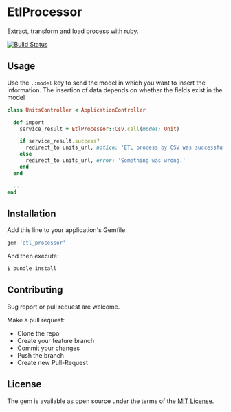 # EtlProcessor

Extract, transform and load process with ruby.

[![Build Status](https://travis-ci.org/armando1339/etl_processor.svg?branch=master)](https://travis-ci.org/armando1339/etl_processor)

## Usage

Use the `.:model` key to send the model in which you want to insert the information.
The insertion of data depends on whether the fields exist in the model

```ruby
class UnitsController < ApplicationController

  def import
    service_result = EtlProcessor::Csv.call(model: Unit)

    if service_result.success?
      redirect_to units_url, notice: 'ETL process by CSV was successfully.'
    else
      redirect_to units_url, error: 'Something was wrong.'
    end
  end

  ...
end
```

## Installation
Add this line to your application's Gemfile:

```ruby
gem 'etl_processor'
```

And then execute:
```bash
$ bundle install
```

## Contributing

Bug report or pull request are welcome.

Make a pull request:

- Clone the repo
- Create your feature branch
- Commit your changes
- Push the branch
- Create new Pull-Request

## License

The gem is available as open source under the terms of the [MIT License](https://opensource.org/licenses/MIT).
